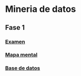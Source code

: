 # Mineria de datos
## Fase 1
### [Examen](https://github.com/CristinaVM19/Mineriadedatos/blob/main/Examen_1941502.pdf)
### [Mapa mental](https://github.com/CristinaVM19/Mineriadedatos/blob/main/MapaMental_1_1941502.pdf)
### [Base de datos](https://github.com/aadrieel/MineriaDeDatos/blob/main/Equipo_3_Ejercicio%20Base%20de%20Datos.pdf)
